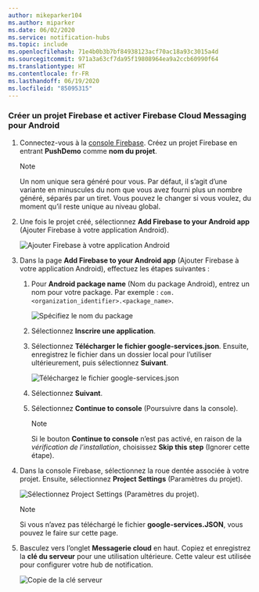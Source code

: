 ```yaml
---
author: mikeparker104
ms.author: miparker
ms.date: 06/02/2020
ms.service: notification-hubs
ms.topic: include
ms.openlocfilehash: 71e4b0b3b7bf84938123acf70ac18a93c3015a4d
ms.sourcegitcommit: 971a3a63cf7da95f19808964ea9a2ccb60990f64
ms.translationtype: HT
ms.contentlocale: fr-FR
ms.lasthandoff: 06/19/2020
ms.locfileid: "85095315"
---
```

### <a name="create-a-firebase-project-and-enable-firebase-cloud-messaging-for-android"></a>Créer un projet Firebase et activer Firebase Cloud Messaging pour Android

1. Connectez-vous à la [console Firebase](https://firebase.google.com/console/). Créez un projet Firebase en entrant **PushDemo** comme **nom du projet**.

    > [!NOTE]
    > Un nom unique sera généré pour vous. Par défaut, il s’agit d’une variante en minuscules du nom que vous avez fourni plus un nombre généré, séparés par un tiret. Vous pouvez le changer si vous voulez, du moment qu’il reste unique au niveau global.

1. Une fois le projet créé, sélectionnez **Add Firebase to your Android app** (Ajouter Firebase à votre application Android).

    ![Ajouter Firebase à votre application Android](./media/notification-hubs-common-enable-firebase-cloud-messaging/notification-hubs-add-firebase-to-android-app.png)

1. Dans la page **Add Firebase to your Android app** (Ajouter Firebase à votre application Android), effectuez les étapes suivantes :
    1. Pour **Android package name** (Nom du package Android), entrez un nom pour votre package. Par exemple : `com.<organization_identifier>.<package_name>`.

        ![Spécifiez le nom du package](./media/notification-hubs-common-enable-firebase-cloud-messaging/specify-package-name-fcm-settings.png)
    1. Sélectionnez **Inscrire une application**.  
    1. Sélectionnez **Télécharger le fichier google-services.json**. Ensuite, enregistrez le fichier dans un dossier local pour l’utiliser ultérieurement, puis sélectionnez **Suivant**.  

        ![Téléchargez le fichier google-services.json](./media/notification-hubs-common-enable-firebase-cloud-messaging/download-google-service-button.png)
    1. Sélectionnez **Suivant**.
    1. Sélectionnez **Continue to console** (Poursuivre dans la console).

        > [!NOTE]
        > Si le bouton **Continue to console** n’est pas activé, en raison de la *vérification de l’installation*, choisissez **Skip this step** (Ignorer cette étape).

1. Dans la console Firebase, sélectionnez la roue dentée associée à votre projet. Ensuite, sélectionnez **Project Settings** (Paramètres du projet).

    ![Sélectionnez Project Settings (Paramètres du projet).](./media/notification-hubs-common-enable-firebase-cloud-messaging/notification-hubs-firebase-console-project-settings.png)

    > [!NOTE]
    > Si vous n’avez pas téléchargé le fichier **google-services.JSON**, vous pouvez le faire sur cette page.

1. Basculez vers l’onglet **Messagerie cloud** en haut. Copiez et enregistrez la **clé du serveur** pour une utilisation ultérieure. Cette valeur est utilisée pour configurer votre hub de notification.

    ![Copie de la clé serveur](./media/notification-hubs-common-enable-firebase-cloud-messaging/server-key.png)
